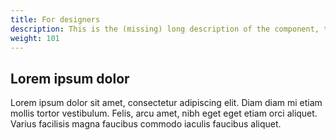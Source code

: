 ```yaml
---
title: For designers
description: This is the (missing) long description of the component, that will come from the frontmatter attributes
weight: 101
---
```


## Lorem ipsum dolor

Lorem ipsum dolor sit amet, consectetur adipiscing elit. Diam diam mi etiam mollis tortor vestibulum. Felis, arcu amet, nibh eget eget etiam orci aliquet. Varius facilisis magna faucibus commodo iaculis faucibus aliquet.